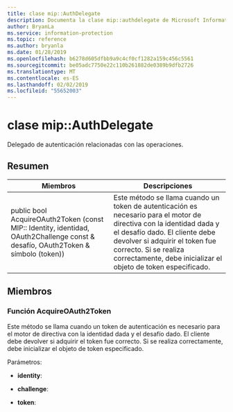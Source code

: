 ```yaml
---
title: clase mip::AuthDelegate
description: Documenta la clase mip::authdelegate de Microsoft Information Protection (MIP) SDK.
author: BryanLa
ms.service: information-protection
ms.topic: reference
ms.author: bryanla
ms.date: 01/28/2019
ms.openlocfilehash: b6278d605dfbb9a9c4cf0cf1282a159c456c5561
ms.sourcegitcommit: be05adc7750e22c110b261882de0389b9dfb2726
ms.translationtype: MT
ms.contentlocale: es-ES
ms.lasthandoff: 02/02/2019
ms.locfileid: "55652003"
---
```

# <a name="class-mipauthdelegate"></a>clase mip::AuthDelegate 
Delegado de autenticación relacionadas con las operaciones.
  
## <a name="summary"></a>Resumen
 Miembros                        | Descripciones                                
--------------------------------|---------------------------------------------
public bool AcquireOAuth2Token (const MIP:: Identity, identidad, OAuth2Challenge const & desafío, OAuth2Token & símbolo (token))  |  Este método se llama cuando un token de autenticación es necesario para el motor de directiva con la identidad dada y el desafío dado. El cliente debe devolver si adquirir el token fue correcto. Si se realiza correctamente, debe inicializar el objeto de token especificado.
  
## <a name="members"></a>Miembros
  
### <a name="acquireoauth2token-function"></a>Función AcquireOAuth2Token
Este método se llama cuando un token de autenticación es necesario para el motor de directiva con la identidad dada y el desafío dado. El cliente debe devolver si adquirir el token fue correcto. Si se realiza correctamente, debe inicializar el objeto de token especificado.

Parámetros:  
* **identity**: 


* **challenge**: 


* **token**:

